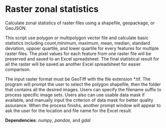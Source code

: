 # Raster zonal statistics
Calculate zonal statistics of raster files using a shapefile, geopackage, or GeoJSON.
  
This script use polygon or multipolygon vector file and calculate basic statistics including count,minimum, maximum, mean, median, standard deviation, uppoer quartile, and lower quartile for every features for multiple raster files. The pixel values for each feature from one raster file will be preserved and saved to an Excel spreadsheet. The final statistical result for all the raster will be saved as another Excel spreadsheet for easier comparison.  
  
The input raster format must be GeoTiff with the file extension \*.tif. The program will prompt the user to select the polygon shapefile, then the folder that contains all the desired images. Users can specify the filename suffix to process specific image sets. Users also can use usable data mask if available, and manually input the criterion of data mask for better quality assurance. When the process finishs, another prompt window will appear to ask the user for the location and file name for the Excel result.
  
**Dependencies**: _numpy_, _pandas_, and _gdal_
